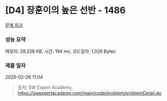 # [D4] 장훈이의 높은 선반 - 1486 

[문제 링크](https://swexpertacademy.com/main/code/problem/problemDetail.do?contestProbId=AV2b7Yf6ABcBBASw)

### 성능 요약

메모리: 29,228 KB, 시간: 194 ms, 코드길이: 1,026 Bytes

### 제출 일자

2025-02-26 11:04



> 출처: SW Expert Academy, https://swexpertacademy.com/main/code/problem/problemDetail.do
